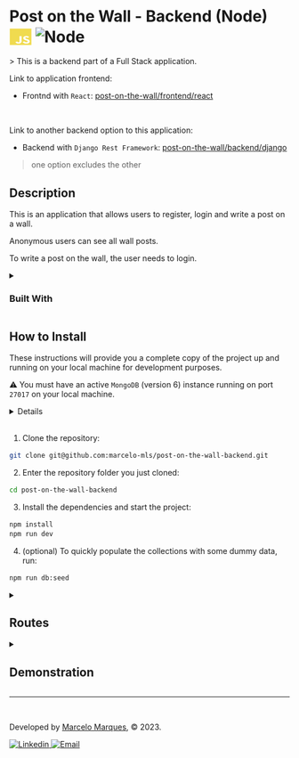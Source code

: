 <h1>Post on the Wall - Backend (Node)
<img align="center" alt="JavaScript" height="30" width="40" src="https://raw.githubusercontent.com/devicons/devicon/master/icons/javascript/javascript-plain.svg">
<img align="center" alt="Node" height="30" width="40" src="https://cdn.jsdelivr.net/gh/devicons/devicon/icons/nodejs/nodejs-original.svg">
</h1>
> This is a backend part of a Full Stack application.

<br />

Link to application frontend:
- Frontnd with `React`: [post-on-the-wall/frontend/react](https://github.com/marcelo-mls/post-on-the-wall-frontend/tree/main)

<br />

Link to another backend option to this application:
- Backend with `Django Rest Framework`: [post-on-the-wall/backend/django](https://github.com/marcelo-mls/post-on-the-wall-backend-drf/tree/main)
> one option excludes the other


## Description

This is an application that allows users to register, login and write a post on a wall.

Anonymous users can see all wall posts.

To write a post on the wall, the user needs to login.

<details>
  <summary>
  
  ### Built With
  </summary>
  
  For the development of this API was chosen [`Node.js v16`](https://nodejs.org/en), [`Express`](https://expressjs.com/) and [`MongoDB v6`](https://www.mongodb.com/). Together, these technologies provide a powerful and flexible stack for building APIs in the backend of web applications. They allow you to write scalable, efficient, and easy-to-maintain code. Additionally, the fact that they are all written in JavaScript means that you can use the same language and tools for both the frontend and backend of your application, which can help streamline development and improve code consistency.
  
  <img height="60" align="left" src="https://cdn.jsdelivr.net/gh/devicons/devicon/icons/nodejs/nodejs-original.svg">
  <p align="rigth">Node.js is a runtime environment for JavaScript that allows you to write server-side code in the same language as the client-side code. It's fast, efficient, and event-driven</p>

  <img height="60" align="left" src="https://cdn.jsdelivr.net/gh/devicons/devicon/icons/express/express-original.svg">
  <p align="rigth">Express is a minimalist and flexible framework that is built on top of Node.js. It provides a robust set of features for web applications, including routing, middleware, and HTTP utility methods.</p>

  <img height="45" align="left" src="https://cdn.jsdelivr.net/gh/devicons/devicon/icons/mongodb/mongodb-original.svg">
  <p align="rigth">MongoDB is a document-based NoSQL database that stores data in JSON-like documents. MongoDB is also highly scalable, and it allows you to handle large volumes of data and transactions easily.</p>
  
  
</details>

## How to Install

These instructions will provide you a complete copy of the project up and running on your local machine for development purposes.

:warning: You must have an active `MongoDB` (version 6) instance running on port `27017` on your local machine.

<details>
  
  > If you use [`docker`](https://www.docker.com/) on your machine here is a command to quickly create a container with mongo v6
  ```sh
  docker run --name mongodb -p 27017:27017 -d mongo:6
  ```
</details>

<br />

1. Clone the repository:
```sh
git clone git@github.com:marcelo-mls/post-on-the-wall-backend.git
```

2. Enter the repository folder you just cloned:
```sh
cd post-on-the-wall-backend
```

3. Install the dependencies and start the project:
```sh
npm install
npm run dev
```

4. (optional) To quickly populate the collections with some dummy data, run:
```sh
npm run db:seed
```

<details>
  <summary>
  
  ## Routes
</summary>

  You can test the API with softwares like [`Insomnia`](https://insomnia.rest/download), [`Postman`](https://www.postman.com/) or [`Thunder Client`](https://www.thunderclient.com/)

  #### Users:
  - GET: `'/user'` lists all users.
  - POST: `'/auth/user'` get a user by email. Auth token required.
  - POST: `'/user'` create a new user.
  - DELETE: `'/user/:id'` delete a user.

  #### Posts:
  - GET: `'/posts'` lists all posts.
  - POST: `'/posts'` create a new post. Auth token required.
  - DELETE: `'/posts/:id'` delete a user. Auth token required.
</details>

<details>
  <summary>
  
  ## Demonstration
  </summary>

  :warning: To have this view it is necessary to install and run the [frontend](https://github.com/marcelo-mls/post-on-the-wall-frontend/tree/main)
  
  - #### Guest view
  ![Guest view](https://user-images.githubusercontent.com/102492818/226949985-6ce05fd8-0dc7-494a-97c9-21d841132d40.png)

  - #### Login/Signup
  https://user-images.githubusercontent.com/102492818/226954914-a61bbcb8-246a-40d8-b18f-c26d79b9c572.mp4

  - #### Authed user view
  https://user-images.githubusercontent.com/102492818/226956434-7454fd2b-f9fc-46ee-9fc7-611a54b9b314.mp4
</details>

---

<br />

Developed by [Marcelo Marques](https://www.linkedin.com/in/marcelo-mls/), © 2023.

<div>
  <a href = "https://www.linkedin.com/in/marcelo-mls/">
    <img src="https://img.shields.io/badge/LinkedIn-0077B5?style=for-the-badge&logo=linkedin&logoColor=white" alt="Linkedin" />
  </a>
  <a href="mailto:marcelo-mls@hotmail.com" target="_blank">
    <img src="https://img.shields.io/badge/Hotmail-0077B5?style=for-the-badge&logo=gmail&logoColor=white" alt="Email" />
  </a>
</div>



